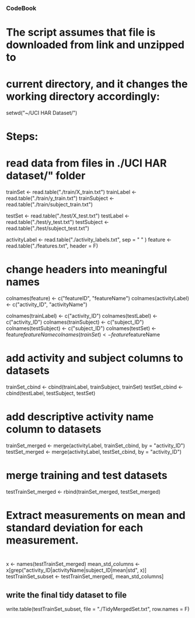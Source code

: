 
###  CodeBook ###



# The script assumes that file is downloaded from link and unzipped to 
# current directory, and it changes the working directory accordingly:
setwd("~/UCI HAR Dataset/")

# Steps:
# read data from files in    ./UCI HAR dataset/" folder


trainSet    <- read.table("./train/X_train.txt")
trainLabel  <- read.table("./train/y_train.txt")
trainSubject    <- read.table("./train/subject_train.txt")

testSet     <- read.table("./test/X_test.txt")
testLabel   <- read.table("./test/y_test.txt") 
testSubject     <- read.table("./test/subject_test.txt")

activityLabel <- read.table("./activity_labels.txt", sep = " " )
feature <- read.table("./features.txt", header = F)

# change headers into meaningful names
colnames(feature) <- c("featureID", "featureName")
colnames(activityLabel) <- c("activity_ID", "activityName")

colnames(trainLabel)  <- c("activity_ID")
colnames(testLabel)  <- c("activity_ID")
colnames(trainSubject) <- c("subject_ID")
colnames(testSubject) <- c("subject_ID")
colnames(testSet) <- feature$featureName
colnames(trainSet) <- feature$featureName

# add activity and subject columns to datasets
trainSet_cbind <- cbind(trainLabel, trainSubject, trainSet)
testSet_cbind <-  cbind(testLabel, testSubject, testSet)

# add descriptive activity name column to datasets
trainSet_merged <- merge(activityLabel, trainSet_cbind, by = "activity_ID")
testSet_merged <- merge(activityLabel, testSet_cbind, by = "activity_ID")

# merge training and test datasets

testTrainSet_merged <- rbind(trainSet_merged, testSet_merged)




# Extract measurements on mean and standard deviation for each measurement.
# 

# 
x <- names(testTrainSet_merged)
mean_std_columns <-  x[grep("activity_ID|activityName|subject_ID|mean|std", x)]
testTrainSet_subset <- testTrainSet_merged[, mean_std_columns]

## write the final tidy dataset to file

write.table(testTrainSet_subset, file = "./TidyMergedSet.txt", row.names = F)



